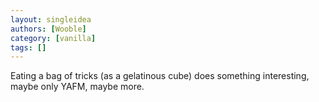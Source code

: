 ```yaml
---
layout: singleidea
authors: [Wooble]
category: [vanilla]
tags: []
---
```

Eating a bag of tricks (as a gelatinous cube) does something interesting, maybe only YAFM, maybe more.
